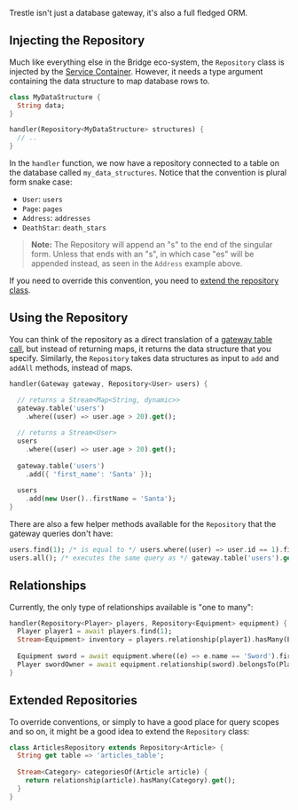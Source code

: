 <p class="lead">
  Trestle isn't just a database gateway, it's also a full fledged ORM.
</p>

## Injecting the Repository
Much like everything else in the Bridge eco-system, the `Repository` class is injected by the
[Service Container](/docs/bridge.core/service-container). However, it needs a type argument containing the data
structure to map database rows to.

```dart
class MyDataStructure {
  String data;
}

handler(Repository<MyDataStructure> structures) {
  // ..
}
```

In the `handler` function, we now have a repository connected to a table on the database called `my_data_structures`.
Notice that the convention is plural form snake case:

* `User`: `users`
* `Page`: `pages`
* `Address`: `addresses`
* `DeathStar`: `death_stars`

> **Note:** The Repository will append an "s" to the end of the singular form. Unless that ends with an "s", in which
> case "es" will be appended instead, as seen in the `Address` example above.

If you need to override this convention, you need to [extend the repository class](#extended-repositories).

## Using the Repository
You can think of the repository as a direct translation of a [gateway table call](/docs/bridge.database/gateway), but
instead of returning maps, it returns the data structure that you specify. Similarly, the `Repository` takes data
structures as input to `add` and `addAll` methods, instead of maps.

```dart
handler(Gateway gateway, Repository<User> users) {

  // returns a Stream<Map<String, dynamic>>
  gateway.table('users')
    .where((user) => user.age > 20).get();
    
  // returns a Stream<User>
  users
    .where((user) => user.age > 20).get();
    
  gateway.table('users')
    .add({ 'first_name': 'Santa' });
    
  users
    .add(new User()..firstName = 'Santa');
}
```

There are also a few helper methods available for the `Repository` that the gateway queries don't have:

```dart
users.find(1); /* is equal to */ users.where((user) => user.id == 1).first();
users.all(); /* executes the same query as */ gateway.table('users').get();
```

## Relationships
Currently, the only type of relationships available is "one to many":

```dart
handler(Repository<Player> players, Repository<Equipment> equipment) {
  Player player1 = await players.find(1);
  Stream<Equipment> inventory = players.relationship(player1).hasMany(Equipment).get();
  
  Equipment sword = await equipment.where((e) => e.name == 'Sword').first();
  Player swordOwner = await equipment.relationship(sword).belongsTo(Player);
}
```

## Extended Repositories
To override conventions, or simply to have a good place for query scopes and so on, it might be a good idea to extend
the `Repository` class:

```dart
class ArticlesRepository extends Repository<Article> {
  String get table => 'articles_table';
  
  Stream<Category> categoriesOf(Article article) {
    return relationship(article).hasMany(Category).get();
  }
}
```
